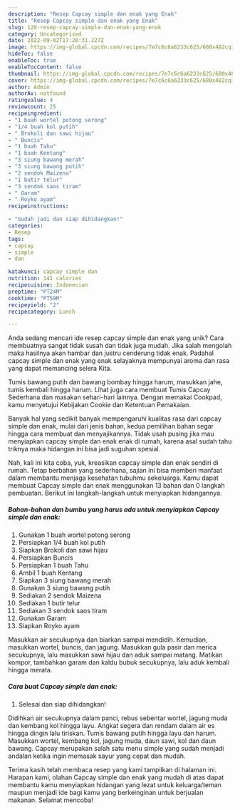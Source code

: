 ```yaml
---
description: "Resep Capcay simple dan enak yang Enak"
title: "Resep Capcay simple dan enak yang Enak"
slug: 120-resep-capcay-simple-dan-enak-yang-enak
category: Uncategorized
date: 2022-09-02T17:28:31.227Z
image: https://img-global.cpcdn.com/recipes/7e7c6c6a6233c625/680x482cq70/capcay-simple-dan-enak-foto-resep-utama.jpg
hideToc: false
enableToc: true
enableTocContent: false
thumbnail: https://img-global.cpcdn.com/recipes/7e7c6c6a6233c625/680x482cq70/capcay-simple-dan-enak-foto-resep-utama.jpg
cover: https://img-global.cpcdn.com/recipes/7e7c6c6a6233c625/680x482cq70/capcay-simple-dan-enak-foto-resep-utama.jpg
author: Admin
authorAv: notfound
ratingvalue: 4
reviewcount: 25
recipeingredient:
- "1 buah wortel potong serong"
- "1/4 buah kol putih"
- " Brokoli dan sawi hijau"
- " Buncis"
- "1 buah Tahu"
- "1 buah Kentang"
- "3 siung bawang merah"
- "3 siung bawang putih"
- "2 sendok Maizena"
- "1 butir telur"
- "3 sendok saos tiram"
- " Garam"
- " Royko ayam"
recipeinstructions:

- "Sudah jadi dan siap dihidangkan!"
categories:
- Resep
tags:
- capcay
- simple
- dan

katakunci: capcay simple dan 
nutrition: 141 calories
recipecuisine: Indonesian
preptime: "PT24M"
cooktime: "PT59M"
recipeyield: "2"
recipecategory: Lunch

---
```





Anda sedang mencari ide resep capcay simple dan enak yang unik? Cara membuatnya sangat tidak susah dan tidak juga mudah. Jika salah mengolah maka hasilnya akan hambar dan justru cenderung tidak enak. Padahal capcay simple dan enak yang enak selayaknya mempunyai aroma dan rasa yang dapat memancing selera Kita.





Tumis bawang putih dan bawang bombay hingga harum, masukkan jahe, tumis kembali hingga harum. Lihat juga cara membuat Tumis Capcay Sederhana dan masakan sehari-hari lainnya. Dengan memakai Cookpad, kamu menyetujui Kebijakan Cookie dan Ketentuan Pemakaian.

Banyak hal yang sedikit banyak mempengaruhi kualitas rasa dari capcay simple dan enak, mulai dari jenis bahan, kedua pemilihan bahan segar hingga cara membuat dan menyajikannya. Tidak usah pusing jika mau menyiapkan capcay simple dan enak enak di rumah, karena asal sudah tahu triknya maka hidangan ini bisa jadi suguhan spesial.






Nah, kali ini kita coba, yuk, kreasikan capcay simple dan enak sendiri di rumah. Tetap berbahan yang sederhana, sajian ini bisa memberi manfaat dalam membantu menjaga kesehatan tubuhmu sekeluarga. Kamu dapat membuat Capcay simple dan enak menggunakan 13 bahan dan 0 langkah pembuatan. Berikut ini langkah-langkah untuk menyiapkan hidangannya.

<!--inarticleads1-->

##### Bahan-bahan dan bumbu yang harus ada untuk menyiapkan Capcay simple dan enak:

1. Gunakan 1 buah wortel potong serong
1. Persiapkan 1/4 buah kol putih
1. Siapkan  Brokoli dan sawi hijau
1. Persiapkan  Buncis
1. Persiapkan 1 buah Tahu
1. Ambil 1 buah Kentang
1. Siapkan 3 siung bawang merah
1. Gunakan 3 siung bawang putih
1. Sediakan 2 sendok Maizena
1. Sediakan 1 butir telur
1. Sediakan 3 sendok saos tiram
1. Gunakan  Garam
1. Siapkan  Royko ayam


Masukkan air secukupnya dan biarkan sampai mendidih. Kemudian, masukkan wortel, buncis, dan jagung. Masukkan gula pasir dan merica secukupnya, lalu masukkan sawi hijau dan aduk sampai matang. Matikan kompor, tambahkan garam dan kaldu bubuk secukupnya, lalu aduk kembali hingga merata. 

<!--inarticleads2-->

##### Cara buat Capcay simple dan enak:


1. Selesai dan siap dihidangkan!

Didihkan air secukupnya dalam panci, rebus sebentar wortel, jagung muda dan kembang kol hingga layu. Angkat segera dan rendam dalam air es hingga dingin lalu tiriskan. Tumis bawang putih hingga layu dan harum. Masukkan wortel, kembang kol, jagung muda, daun sawi, kol dan daun bawang. Capcay merupakan salah satu menu simple yang sudah menjadi andalan ketika ingin memasak sayur yang cepat dan mudah. 

Terima kasih telah membaca resep yang kami tampilkan di halaman ini. Harapan kami, olahan Capcay simple dan enak yang mudah di atas dapat membantu kamu menyiapkan hidangan yang lezat untuk keluarga/teman maupun menjadi ide bagi kamu yang berkeinginan untuk berjualan makanan. Selamat mencoba!
